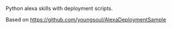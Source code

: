 Python alexa skills with deployment scripts.

Based on https://github.com/youngsoul/AlexaDeploymentSample
